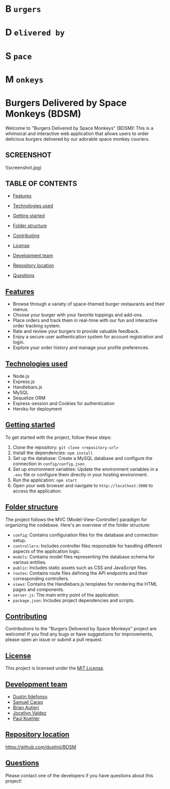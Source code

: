 # B `urgers` 
# D `elivered by`
# S `pace` 
# M `onkeys`

# Burgers Delivered by Space Monkeys (BDSM)

Welcome to "Burgers Delivered by Space Monkeys" (BDSM)! This is a whimsical and interactive web application that allows users to order delicious burgers delivered by our adorable space monkey couriers.

## SCREENSHOT
!(screenshot.jpg)

## TABLE OF CONTENTS

* [Features](#features)

* [Technologies used](#technologiesused)

* [Getting started](#gettingstarted)

* [Folder structure](#folder-structure)

* [Contributing](#contributing)

* [License](#license)

* [Development team](#dev-team)

* [Repository location](#repo-location)

* [Questions](#questions)

## [Features](#features)

- Browse through a variety of space-themed burger restaurants and their menus.
- Choose your burger with your favorite toppings and add-ons.
- Place orders and track them in real-time with our fun and interactive order tracking system.
- Rate and review your burgers to provide valuable feedback.
- Enjoy a secure user authentication system for account registration and login.
- Explore your order history and manage your profile preferences.

## [Technologies used](#technologiesused)

- Node.js
- Express.js
- Handlebars.js
- MySQL
- Sequelize ORM
- Express-session and Cookies for authentication
- Heroku for deployment

## [Getting started](#gettingstarted)

To get started with the project, follow these steps:

1. Clone the repository: `git clone <repository-url>`
2. Install the dependencies: `npm install`
3. Set up the database: Create a MySQL database and configure the connection in `config/config.json`.
4. Set up environment variables: Update the environment variables in a `.env` file or configure them directly in your hosting environment.
5. Run the application: `npm start`
6. Open your web browser and navigate to `http://localhost:3000` to access the application.

## [Folder structure](#folder-structure)

The project follows the MVC (Model-View-Controller) paradigm for organizing the codebase. Here's an overview of the folder structure:

- `config`: Contains configuration files for the database and connection setup.
- `controllers`: Includes controller files responsible for handling different aspects of the application logic.
- `models`: Contains model files representing the database schema for various entities.
- `public`: Includes static assets such as CSS and JavaScript files.
- `routes`: Contains route files defining the API endpoints and their corresponding controllers.
- `views`: Contains the Handlebars.js templates for rendering the HTML pages and components.
- `server.js`: The main entry point of the application.
- `package.json`: Includes project dependencies and scripts.

## [Contributing](#contributing)

Contributions to the "Burgers Delivered by Space Monkeys" project are welcome! If you find any bugs or have suggestions for improvements, please open an issue or submit a pull request.

## [License](#license)

This project is licensed under the [MIT License](https://opensource.org/licenses/MIT).

## [Development team](#dev-team)

- [Dustin Ildefonso](https://github.com/dustinii/)
- [Samuel Carag](https://github.com/sammyrey6)
- [Brian Autieri](https://github.com/Brian-Autieri)
- [Joceliyn Valdez](https://github.com/jovaldez98)
- [Paul Koehler](https://github.com/pk50sshowa)

## [Repository location](#repo-location)
https://github.com/dustinii/BDSM

## [Questions](#questions)
Please contact one of the developers if you have questions about this project!